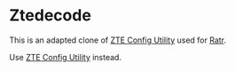 # Ztedecode

This is an adapted clone of [ZTE Config Utility](https://github.com/mkst/zte-config-utility) used for [Ratr](https://github.com/Jakiboy/Ratr).

Use [ZTE Config Utility](https://github.com/mkst/zte-config-utility) instead.

